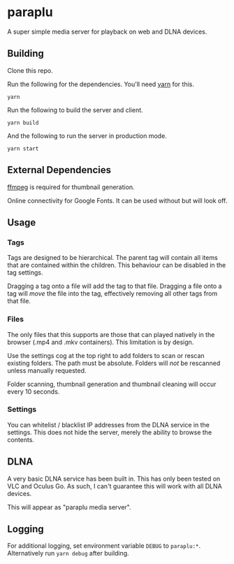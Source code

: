 # paraplu

A super simple media server for playback on web and DLNA devices.

## Building

Clone this repo.

Run the following for the dependencies. You'll need [yarn](https://yarnpkg.com/) for this.

`yarn`

Run the following to build the server and client. 

`yarn build` 

And the following to run the server in production mode.

`yarn start`

## External Dependencies

[ffmpeg](https://www.ffmpeg.org/) is required for thumbnail generation.

Online connectivity for Google Fonts. It can be used without but will look off.

## Usage

### Tags

Tags are designed to be hierarchical. The parent tag will contain all items that are contained within the children. This behaviour can be disabled in the tag settings.

Dragging a tag onto a file will add the tag to that file. Dragging a file onto a tag will _move_ the file into the tag, effectively removing all other tags from that file.

### Files

The only files that this supports are those that can played natively in the browser (.mp4 and .mkv containers). This limitation is by design.

Use the settings cog at the top right to add folders to scan or rescan existing folders. The path must be absolute. Folders will _not_ be rescanned unless manually requested. 

Folder scanning, thumbnail generation and thumbnail cleaning will occur every 10 seconds. 

### Settings

You can whitelist / blacklist IP addresses from the DLNA service in the settings. This does not hide the server, merely the ability to browse the contents.

## DLNA

A very basic DLNA service has been built in. This has only been tested on VLC and Oculus Go. As such, I can't guarantee this will work with all DLNA devices.

This will appear as "paraplu media server".

## Logging

For additional logging, set environment variable `DEBUG` to `paraplu:*`. Alternatively run `yarn debug` after building.
